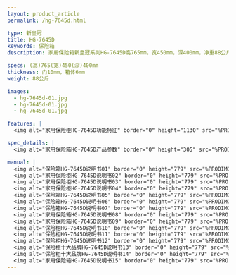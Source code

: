```yaml
---
layout: product_article
permalink: /hg-7645d.html

type: 新皇冠
title: HG-7645D
keywords: 保险箱
description: 家用保险箱新皇冠系列HG-7645D高765mm，宽450mm，深400mm，净重88公斤，双重型锁控系统，用户自由设置密码，杜绝撞码可能。

specs: (高)765(宽)450(深)400mm
thickness: 门10mm，箱体6mm
weight: 88公斤

images:
  - hg-7645d-01.jpg
  - hg-7645d-01.jpg
  - hg-7645d-01.jpg

features: |
  <img alt="家用保险柜HG-7645D功能特征" border="0" height="1130" src="%PRODIMGS%/hg-gn.jpg" width="538" />

spec_details: |
  <img alt="家用保险箱HG-7645D产品参数" border="0" height="305" src="%PRODIMGS%/hg-cpcs.jpg" width="538" />

manual: |
  <img alt="保险箱HG-7645D说明书01" border="0" height="779" src="%PRODIMGS%/hg-sm01.jpg" width="528" />  
  <img alt="家用保险柜HG-7645D说明书02" border="0" height="779" src="%PRODIMGS%/hg-sm02.jpg" width="528" />  
  <img alt="家用保险柜HG-7645D说明书03" border="0" height="779" src="%PRODIMGS%/hg-sm03.jpg" width="528" />  
  <img alt="家用保险柜HG-7645D说明书04" border="0" height="779" src="%PRODIMGS%/hg-sm04.jpg" width="528" />  
  <img alt="保险箱HG-7645D说明书05" border="0" height="779" src="%PRODIMGS%/hg-sm05.jpg" width="528" />  
  <img alt="保险箱HG-7645D说明书06" border="0" height="779" src="%PRODIMGS%/hg-sm06.jpg" width="528" />  
  <img alt="保险箱HG-7645D说明书07" border="0" height="779" src="%PRODIMGS%/hg-sm07.jpg" width="528" />  
  <img alt="家用保险箱HG-7645D说明书08" border="0" height="779" src="%PRODIMGS%/hg-sm08.jpg" width="528" />  
  <img alt="家用保险箱HG-7645D说明书09" border="0" height="779" src="%PRODIMGS%/hg-sm09.jpg" width="528" />  
  <img alt="保险柜HG-7645D说明书10" border="0" height="779" src="%PRODIMGS%/hg-sm10.jpg" width="528" />  
  <img alt="保险柜HG-7645D说明书11" border="0" height="779" src="%PRODIMGS%/hg-sm11.jpg" width="528" />  
  <img alt="保险柜HG-7645D说明书12" border="0" height="779" src="%PRODIMGS%/hg-sm12.jpg" width="528" />  
  <img alt="保险柜十大品牌HG-7645D说明书13" border="0" height="779" src="%PRODIMGS%/hg-sm13.jpg" width="528" />  
  <img alt="保险柜十大品牌HG-7645D说明书14" border="0" height="779" src="%PRODIMGS%/hg-sm14.jpg" width="528" />  
  <img alt="家用保险箱HG-7645D说明书15" border="0" height="779" src="%PRODIMGS%/hg-sm15.jpg" width="528" />
---
```

